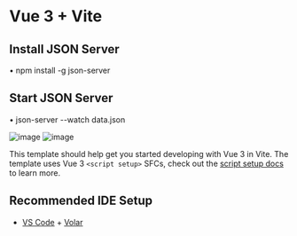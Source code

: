 # Vue 3 + Vite

## Install JSON Server

• npm install -g json-server

## Start JSON Server

• json-server --watch data.json

![image](https://user-images.githubusercontent.com/72731296/193453440-014b8786-ccfe-4cbc-946e-62c2214f5ea7.png)
![image](https://user-images.githubusercontent.com/72731296/193453446-913c8182-b8f8-4a21-85e8-5206ccc1092c.png)

This template should help get you started developing with Vue 3 in Vite. The template uses Vue 3 `<script setup>` SFCs, check out the [script setup docs](https://v3.vuejs.org/api/sfc-script-setup.html#sfc-script-setup) to learn more.

## Recommended IDE Setup

- [VS Code](https://code.visualstudio.com/) + [Volar](https://marketplace.visualstudio.com/items?itemName=Vue.volar)
